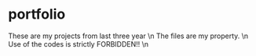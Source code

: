 # portfolio
These are my projects from last three year \n
The files are my property. \n
Use of the codes is strictly FORBIDDEN!! \n

